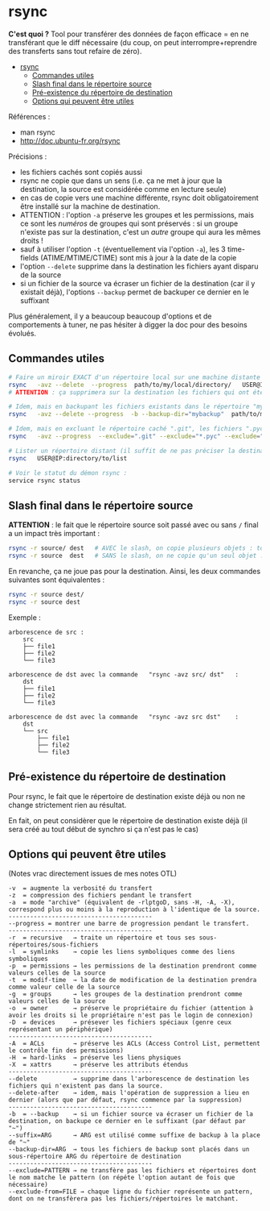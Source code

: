 # rsync

**C'est quoi ?** Tool pour transférer des données de façon efficace = en ne transférant que le diff nécessaire (du coup, on peut interrompre+reprendre des transferts sans tout refaire de zéro).

* [rsync](#rsync)
   * [Commandes utiles](#commandes-utiles)
   * [Slash final dans le répertoire source](#slash-final-dans-le-répertoire-source)
   * [Pré-existence du répertoire de destination](#pré-existence-du-répertoire-de-destination)
   * [Options qui peuvent être utiles](#options-qui-peuvent-être-utiles)

Références :

- man rsync
- http://doc.ubuntu-fr.org/rsync

Précisions :

- les fichiers cachés sont copiés aussi
- rsync ne copie que dans un sens (i.e. ça ne met à jour que la destination, la source est considérée comme en lecture seule)
- en cas de copie vers une machine différente, rsync doit obligatoirement être installé sur la machine de destination.
- ATTENTION : l'option `-a` préserve les groupes et les permissions, mais ce sont les _numéros_ de groupes qui sont préservés : si un groupe n'existe pas sur la destination, c'est un *autre* groupe qui aura les mêmes droits !
- sauf à utiliser l'option `-t` (éventuellement via l'option `-a`), les 3 time-fields (ATIME/MTIME/CTIME) sont mis à jour à la date de la copie
- l'option `--delete` supprime dans la destination les fichiers ayant disparu de la source
- si un fichier de la source va écraser un fichier de la destination (car il y existait déjà), l'options `--backup` permet de backuper ce dernier en le suffixant

Plus généralement, il y a beaucoup beaucoup d'options et de comportements à tuner, ne pas hésiter à digger la doc pour des besoins évolués.

## Commandes utiles

```sh
# Faire un miroir EXACT d'un répertoire local sur une machine distante :
rsync   -avz --delete  --progress  path/to/my/local/directory/   USER@IP:path/to/destination
# ATTENTION : ça supprimera sur la destination les fichiers qui ont été supprimés de la source !

# Idem, mais en backupant les fichiers existants dans le répertoire "mybackup" :
rsync   -avz --delete --progress  -b --backup-dir="mybackup"  path/to/my/local/directory/   USER@IP:path/to/destination

# Idem, mais en excluant le répertoire caché ".git", les fichiers ".pyc", et les fichiers ".swp" :
rsync   -avz --progress  --exclude=".git" --exclude="*.pyc" --exclude="*.swp" path/to/my/local/directory/   USER@IP:path/to/destination

# Lister un répertoire distant (il suffit de ne pas préciser la destination) :
rsync   USER@IP:directory/to/list

# Voir le statut du démon rsync :
service rsync status
```

## Slash final dans le répertoire source

**ATTENTION** : le fait que le répertoire source soit passé avec ou sans `/` final a un impact très important :

```sh
rsync -r source/ dest   # AVEC le slash, on copie plusieurs objets : tous ceux contenus par le répertoire source
rsync -r source  dest   # SANS le slash, on ne copie qu'un seul objet : le répertoire source
```

En revanche, ça ne joue pas pour la destination. Ainsi, les deux commandes suivantes sont équivalentes :

```sh
rsync -r source dest/
rsync -r source dest
```

Exemple :

```
arborescence de src :
	src
	├── file1
	├── file2
	└── file3

arborescence de dst avec la commande   "rsync -avz src/ dst"   :
	dst
	├── file1
	├── file2
	└── file3

arborescence de dst avec la commande   "rsync -avz src dst"    :
	dst
	└── src
	    ├── file1
	    ├── file2
	    └── file3
```

## Pré-existence du répertoire de destination

Pour rsync, le fait que le répertoire de destination existe déjà ou non ne change strictement rien au résultat.

En fait, on peut considèrer que le répertoire de destination existe déjà (il sera créé au tout début de synchro si ça n'est pas le cas)


## Options qui peuvent être utiles

(Notes vrac directement issues de mes notes OTL)

```
-v  = augmente la verbosité du transfert
-z  = compression des fichiers pendant le transfert
-a  = mode "archive" (équivalent de -rlptgoD, sans -H, -A, -X), correspond plus ou moins à la reproduction à l'identique de la source.
----------------------------------------
--progress = montrer une barre de progression pendant le transfert.
----------------------------------------
-r  = recursive   → traite un répertoire et tous ses sous-répertoires/sous-fichiers
-l  = symlinks    → copie les liens symboliques comme des liens symboliques
-p  = permissions → les permissions de la destination prendront comme valeurs celles de la source
-t  = modif-time  → la date de modification de la destination prendra comme valeur celle de la source
-g  = groups      → les groupes de la destination prendront comme valeurs celles de la source
-o  = owner       → préserve le propriétaire du fichier (attention à avoir les droits si le propriétaire n'est pas le login de connexion)
-D  = devices     → présever les fichiers spéciaux (genre ceux représentant un périphérique)
----------------------------------------
-A  = ACLs        → préserve les ACLs (Access Control List, permettent le contrôle fin des permissions)
-H  = hard-links  → préserve les liens physiques
-X  = xattrs      → préserve les attributs étendus
----------------------------------------
--delete          → supprime dans l'arborescence de destination les fichiers qui n'existent pas dans la source.
--delete-after    → idem, mais l'opération de suppression a lieu en dernier (alors que par défaut, rsync commence par la suppression)
----------------------------------------
-b  = --backup    → si un fichier source va écraser un fichier de la destination, on backupe ce dernier en le suffixant (par défaut par "~")
--suffix=ARG      → ARG est utilisé comme suffixe de backup à la place de "~"
--backup-dir=ARG  → tous les fichiers de backup sont placés dans un sous-répertoire ARG du répertoire de destination
----------------------------------------
--exclude=PATTERN → ne transfère pas les fichiers et répertoires dont le nom matche le pattern (on répéte l'option autant de fois que nécessaire)
--exclude-from=FILE → chaque ligne du fichier représente un pattern, dont on ne transfèrera pas les fichiers/répertoires le matchant.
```
